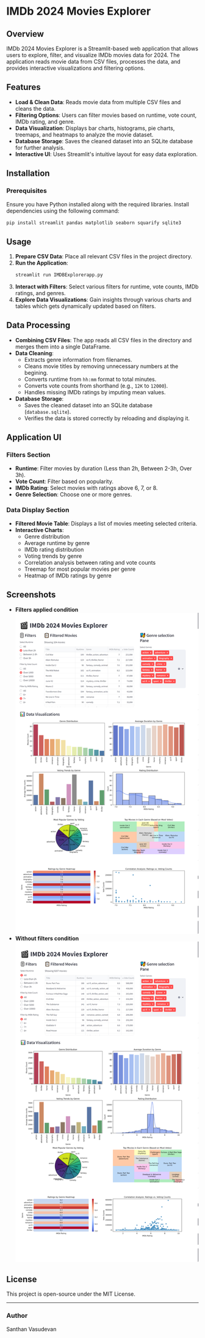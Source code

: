 # IMDb 2024 Movies Explorer

## Overview
IMDb 2024 Movies Explorer is a Streamlit-based web application that allows users to explore, filter, and visualize IMDb movies data for 2024. The application reads movie data from CSV files, processes the data, and provides interactive visualizations and filtering options.

## Features
- **Load & Clean Data**: Reads movie data from multiple CSV files and cleans the data.
- **Filtering Options**: Users can filter movies based on runtime, vote count, IMDb rating, and genre.
- **Data Visualization**: Displays bar charts, histograms, pie charts, treemaps, and heatmaps to analyze the movie dataset.
- **Database Storage**: Saves the cleaned dataset into an SQLite database for further analysis.
- **Interactive UI**: Uses Streamlit's intuitive layout for easy data exploration.

## Installation
### Prerequisites
Ensure you have Python installed along with the required libraries. Install dependencies using the following command:

```sh
pip install streamlit pandas matplotlib seaborn squarify sqlite3
```

## Usage
1. **Prepare CSV Data**: Place all relevant CSV files in the project directory.
2. **Run the Application**:
   ```sh
   streamlit run IMDBExplorerapp.py
   ```
3. **Interact with Filters**: Select various filters for runtime, vote counts, IMDb ratings, and genres.
4. **Explore Data Visualizations**: Gain insights through various charts and tables which gets dynamically updated based on filters.

## Data Processing
- **Combining CSV Files**: The app reads all CSV files in the directory and merges them into a single DataFrame.
- **Data Cleaning**:
  - Extracts genre information from filenames.
  - Cleans movie titles by removing unnecessary numbers at the begining.
  - Converts runtime from `hh:mm` format to total minutes.
  - Converts vote counts from shorthand (e.g., `12K` to `12000`).
  - Handles missing IMDb ratings by imputing mean values.
- **Database Storage**:
  - Saves the cleaned dataset into an SQLite database (`database.sqlite`).
  - Verifies the data is stored correctly by reloading and displaying it.

## Application UI
### Filters Section
- **Runtime**: Filter movies by duration (Less than 2h, Between 2-3h, Over 3h).
- **Vote Count**: Filter based on popularity.
- **IMDb Rating**: Select movies with ratings above 6, 7, or 8.
- **Genre Selection**: Choose one or more genres.

### Data Display Section
- **Filtered Movie Table**: Displays a list of movies meeting selected criteria.
- **Interactive Charts**:
  - Genre distribution
  - Average runtime by genre
  - IMDb rating distribution
  - Voting trends by genre
  - Correlation analysis between rating and vote counts
  - Treemap for most popular movies per genre
  - Heatmap of IMDb ratings by genre

## Screenshots
- **Filters applied condition**
![Filtered Movies Table](Screenshots/filters_applied.png)
- **Without filters condition**
![Without Filters](Screenshots/filters_not_applied.png)

## License
This project is open-source under the MIT License.

---

### Author
Santhan Vasudevan

